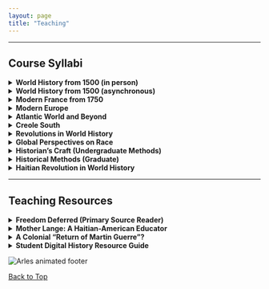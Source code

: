 ```yaml
---
layout: page
title: "Teaching"
---
```

---


## Course Syllabi

<details>
<summary><strong>World History from 1500 (in person)</strong></summary>

<p>
<img src="{{ site.baseurl }}/TeachWorldHistFTF.png" alt="Tabardin manuscript illustration" width="200"><br>
<strong><a href="https://docs.google.com/document/d/1fePnBlo6BaXp4tC4P-dX8siCCeHUv5IF/preview">View syllabus...</a></strong>
</p>

<p>
Detail from the illustrated manuscript, <em>La Vie ou aventures de J.-B. Tabardin</em>, ca. 1805, housed in the Carnegie Library of Curepipe, Mauritius. Memoirs of a Creole privateer. Original translation used as a primary source with students.
</p>

</details>

<details>
<summary><strong>World History from 1500 (asynchronous)</strong></summary>

<p>
<img src="{{ site.baseurl }}/TeachWorldHistOnline.png" alt="Haitian stamp with the Unknown Maroon" width="200"><br>
<strong><a href="https://docs.google.com/document/d/106r53h2xSctV0le1YtJXpmWANu73O1sk8vinlnD3JYQ/preview?tab=t.0">View syllabus...</a></strong>
</p>

<p>
Haitian postage stamps depicting “the Unknown Maroon,” symbol of resistance to slavery. The Haitian Revolution features prominently in this course.
</p>

</details>

<details>
<summary><strong>Modern France from 1750</strong></summary>

<p>
<img src="{{ site.baseurl }}/TeachFrencHist.png" alt="Josephine Baker Pantheon photo" width="200"><br>
<strong><a href="https://docs.google.com/document/d/1g6miJ6b75h02qdgefYWlurPEkbpXHWox-bQUr9kdH1Q/preview">View syllabus...</a></strong>
</p>

<p>
Photograph from the Pantheonization of Josephine Baker (30 Nov. 2021). Baker’s life and legacy are explored in depth in the course.
</p>

</details>

<details>
<summary><strong>Modern Europe</strong></summary>

<p>
<img src="{{ site.baseurl }}/TeachModernEuro.png" alt="Still from Visconti’s Senso" width="200"><br>
<strong><a href="https://docs.google.com/document/d/1AmCxEgQUcqxwUjT3YtKEfo3fPuFenxel/preview">View syllabus...</a></strong>
</p>

<p>
Still from <em>Senso</em> (1954), film by Luchino Visconti. Film, opera, and propaganda posters are analyzed in this course.
</p>

</details>

<details>
<summary><strong>Atlantic World and Beyond</strong></summary>

<p>
<img src="{{ site.baseurl }}/TeachAtlanticWorld.png" alt="Atlantic History word cloud" width="200"><br>
<strong><a href="https://docs.google.com/document/d/14nkCsZx6Kncmx62_e2okoq5_UxqVm3pu/preview">View syllabus...</a></strong>
</p>

<p>
Word cloud from a text-mining exercise based on the Oxford Bibliographies in Atlantic History. One of the goals of the course is to critically interrogate Atlantic Studies as a field.
</p>

</details>


<details>
<summary><strong>Creole South</strong></summary>

<p>
<img src="{{ site.baseurl }}/plumbayou.jpg" alt="Headstones of French-speaking families in Old St. Mary’s Cemetery beside historic Catholic church in Plum Bayou, Arkansas" width="200"><br>
<strong><a href="https://docs.google.com/document/d/13r3C5urg4DUOiR_BnhCfQzbiOldEMCkM/edit?usp=sharing&ouid=112037445374503169151&rtpof=true&sd=true">View syllabus...</a></strong>
</p>

<p>
The course traces Creole histories across North America, the Caribbean, and beyond, connecting local to global stories.  
</p>

</details>


<details>
<summary><strong>Revolutions in World History</strong></summary>

<p>
<img src="{{ site.baseurl }}/TeachRevsWorld.png" alt="French Revolution in Assassin's Creed" width="200"><br>
<strong><a href="https://docs.google.com/document/d/1WkrzMls7drYKM8t-_WDqJt2sfxVG8XL53zwjI-y6Y7o/preview">View syllabus...</a></strong>
</p>

<p>
Screenshot from <em>Assassin’s Creed: Unity</em>. Students analyze game videos and cutscenes as part of their engagement with revolutionary history and popular memory.
</p>

</details>

<details>
<summary><strong>Global Perspectives on Race</strong></summary>

<p>
<img src="{{ site.baseurl }}/TeachSemRace.png" alt="Bowen Law Library image" width="200"><br>
<strong><a href="https://docs.google.com/document/d/1qI3VulFpNQr1wsPlxu8YOW3VgEVPoFOx/preview">View syllabus...</a></strong>
</p>

<p>
Photograph from inside the Bowen Law Library’s special collections. Students examine original paperwork from the race-based freedom lawsuit of Abby Guy (1850s, Arkansas).
</p>

</details>

<details>
<summary><strong>Historian’s Craft (Undergraduate Methods)</strong></summary>

<p>
<img src="{{ site.baseurl }}/TeachHistUndergradMethods.png" alt="Boston Athenaeum interior" width="200"><br>
<strong><a href="https://docs.google.com/document/d/1p-3HZ_d7Tx7nQX9UHappycZKM5oANXx1/preview">View syllabus...</a></strong>
</p>

<p>
Interior of the Boston Athenaeum private library (photo by instructor). Students explore critical approaches to archives and historical method.
</p>

</details>

<details>
<summary><strong>Historical Methods (Graduate)</strong></summary>

<p>
<img src="{{ site.baseurl }}/TeachHistMethodsGrad.png" alt="1793 document from Réunion" width="200"><br>
<strong><a href="https://docs.google.com/document/d/1wAJgaCgIgv1O2BHGSLWh-g3WLSV8gDv-/preview">View syllabus...</a></strong>
</p>

<p>
Archival document from Réunion Island (1793) related to the “Ambroise Affaire,” which students study in depth in this graduate seminar.
</p>

</details>

<details>
<summary><strong>Haitian Revolution in World History</strong></summary>

<p>
<img src="{{ site.baseurl }}/TeachHaitianRev.png" alt="Map of Haitian Revolution diaspora impact" width="200"><br>
<strong><a href="https://docs.google.com/document/d/1_dFZoTgSPifFJswXEmFPguYMD86tAD0D/preview">View syllabus...</a></strong>
</p>

<p>
Original map depicting sites impacted by the Haitian Revolution in North America — including inspired revolts and refugee settlement. The global repercussions of the revolution are central to this course.
</p>

</details>

---

## Teaching Resources

<details>
<summary><strong>Freedom Deferred (Primary Source Reader)</strong></summary>

<p>
<strong><a href="https://docs.google.com/document/d/1f8u1Vxfb7QqDP0q1qJxKjp-nkIxfY7o6/preview">View reader...</a></strong>
</p>

<p>
A curated source set for exploring slavery, resistance, and revolution in the French Indian Ocean World. Used in upper-division and graduate courses.
</p>

</details>

<details>
<summary><strong>Mother Lange: A Haitian-American Educator</strong></summary>

<p>
<strong><a href="https://storymaps.arcgis.com/stories/6d7e71f256ab4debae028fb5b633bdbd">View digital storytelling project...</a></strong>
</p>

<p>
StoryMap highlighting the life and legacy of Mother Mary Lange, founder of the Oblate Sisters of Providence in Baltimore. Integrates spatial history, biography, and Black Catholic history.
</p>

</details>

<details>
<summary><strong>A Colonial “Return of Martin Guerre”?</strong></summary>

<p>
<strong><a href="https://docs.google.com/document/d/1UW6d3K77pzmF_aZJLdBuh1gwqzq8VWRb/preview">View exercise...</a></strong>
</p>

<p>
In this methods course exercise, students analyze testimony in a colonial identity theft case. Inspired by Natalie Zemon Davis’s classic microhistory.
</p>

</details>

<details>
<summary><strong>Student Digital History Resource Guide</strong></summary>

<p>
<strong><a href="https://docs.google.com/document/d/1JjWOqs-UMzJ3lkysWkx5klx43iV54Tzx40Zli73fbvw/preview">View resource list...</a></strong>
</p>

<p>
A curated and frequently updated set of tools, platforms, and archives to support students exploring digital history methods and public scholarship.
</p>

</details>

<p>
<img src="{{ site.baseurl }}/arles.gif" alt="Arles animated footer">
</p>
<p><a href="#">Back to Top</a></p>

